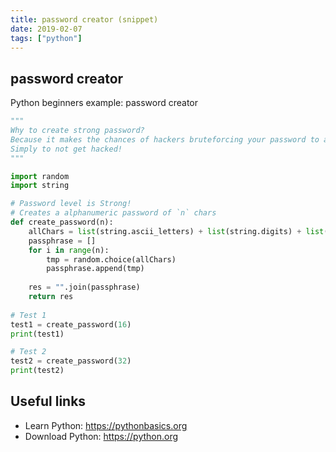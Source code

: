 ```yaml
---
title: password creator (snippet)
date: 2019-02-07
tags: ["python"]
---
```


## password creator

Python beginners example: password creator

```python
"""
Why to create strong password?
Because it makes the chances of hackers bruteforcing your password to almost 0%
Simply to not get hacked!
"""

import random
import string

# Password level is Strong!
# Creates a alphanumeric password of `n` chars 
def create_password(n):
    allChars = list(string.ascii_letters) + list(string.digits) + list(string.punctuation)
    passphrase = []
    for i in range(n):
        tmp = random.choice(allChars)
        passphrase.append(tmp)
    
    res = "".join(passphrase)
    return res
    
# Test 1
test1 = create_password(16)
print(test1)

# Test 2 
test2 = create_password(32)
print(test2)


```

## Useful links

- Learn Python: https://pythonbasics.org
- Download Python: https://python.org
